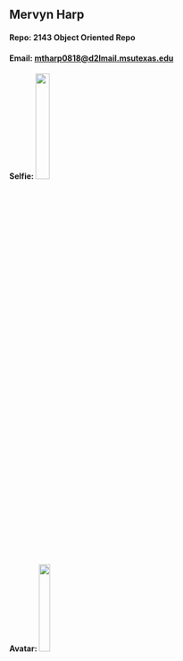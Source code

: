 ## Mervyn Harp
#### Repo: 2143 Object Oriented Repo
#### Email: mtharp0818@d2lmail.msutexas.edu
#### Selfie: <img src="https://user-images.githubusercontent.com/45467263/214179221-391e6834-3421-4a32-952c-5b814e141872.jpg" width=22% height=22%>
#### Avatar: <img src="https://user-images.githubusercontent.com/45467263/214179430-0d0b2902-e1b6-441e-a30f-ee648dd25f81.jpg" width=20% height=20%>
